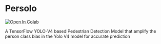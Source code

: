 # Persolo
[![Open In Colab](https://colab.research.google.com/assets/colab-badge.svg)](https://colab.research.google.com/drive/1Sa_EoJvM0h3BRXU2cLOzWhYus5Zsg7Ib?usp=sharing)

A TensorFlow YOLO-V4 based Pedestrian Detection Model that amplify the person class bias in the Yolo V4 model for accurate prediction

